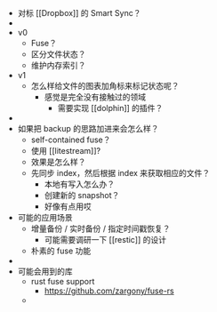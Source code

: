 - 对标 [[Dropbox]] 的 Smart Sync？
-
- v0
	- Fuse？
	- 区分文件状态？
	- 维护内存索引？
- v1
	- 怎么样给文件的图表加角标来标记状态呢？
		- 感觉是完全没有接触过的领域
			- 需要实现 [[dolphin]] 的插件？
-
- 如果把 backup 的思路加进来会怎么样？
	- self-contained fuse？
	- 使用 [[litestream]]?
	- 效果是怎么样？
	- 先同步 index，然后根据 index 来获取相应的文件？
		- 本地有写入怎么办？
		- 创建新的 snapshot？
		- 好像有点用哎
- 可能的应用场景
	- 增量备份 / 实时备份 / 指定时间戳恢复？
		- 可能需要调研一下 [[restic]] 的设计
	- 朴素的 fuse 功能
-
- 可能会用到的库
	- rust fuse support
		- https://github.com/zargony/fuse-rs
	-